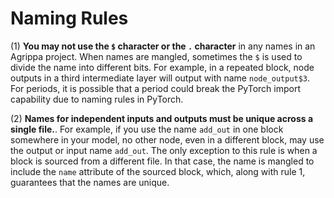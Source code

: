 # Naming Rules

(1) **You may not use the `$` character or the `.` character** in any names in an Agrippa project. When names are mangled, sometimes the `$` is used to divide the name into different bits. For example, in a repeated block, node outputs in a third intermediate layer will output with name `node_output$3`. For periods, it is possible that a period could break the PyTorch import capability due to naming rules in PyTorch.

(2) **Names for independent inputs and outputs must be unique across a single file.**. For example, if you use the name `add_out` in one block somewhere in your model, no other node, even in a different block, may use the output or input name `add_out`. The only exception to this rule is when a block is sourced from a different file. In that case, the name is mangled to include the `name` attribute of the sourced block, which, along with rule 1, guarantees that the names are unique.

